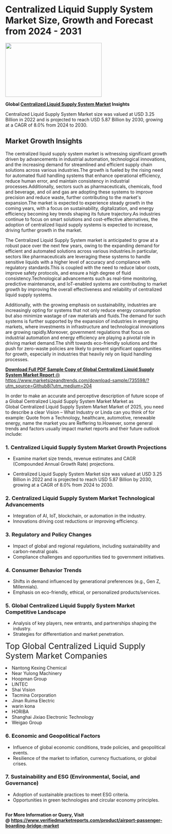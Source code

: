 <H1>Centralized Liquid Supply System Market Size, Growth and Forecast from 2024 - 2031</H1><img class="aligncenter size-medium wp-image-584254" src="https://thirdeyenews.in/wp-content/uploads/2024/09/Global-Market-Research-300x168.jpeg" alt="" width="300" height="168" /><p><strong>Global&nbsp;<a href="https://www.marketsizeandtrends.com/download-sample/735598/?utm_source=Github8j?utm_medium=204">Centralized Liquid Supply System Market</a> Insights</strong></p><p>Centralized Liquid Supply System Market size was valued at USD 3.25 Billion in 2022 and is projected to reach USD 5.87 Billion by 2030, growing at a CAGR of 8.0% from 2024 to 2030.</p><p><h2>Market Growth Insights</h2> <p>The centralized liquid supply system market is witnessing significant growth driven by advancements in industrial automation, technological innovations, and the increasing demand for streamlined and efficient supply chain solutions across various industries.The growth is fueled by the rising need for automated fluid handling systems that enhance operational efficiency, reduce human error, and maintain consistency in industrial processes.Additionally, sectors such as pharmaceuticals, chemicals, food and beverage, and oil and gas are adopting these systems to improve precision and reduce waste, further contributing to the market's expansion.The market is expected to experience steady growth in the coming years, with a focus on sustainability, digitalization, and energy efficiency becoming key trends shaping its future trajectory.As industries continue to focus on smart solutions and cost-effective alternatives, the adoption of centralized liquid supply systems is expected to increase, driving further growth in the market.</p> <p><a href="#"></a></p> <p>The Centralized Liquid Supply System market is anticipated to grow at a robust pace over the next few years, owing to the expanding demand for efficient and automated solutions across various industries.In particular, sectors like pharmaceuticals are leveraging these systems to handle sensitive liquids with a higher level of accuracy and compliance with regulatory standards.This is coupled with the need to reduce labor costs, improve safety protocols, and ensure a high degree of fluid consistency.Technological advancements such as real-time monitoring, predictive maintenance, and IoT-enabled systems are contributing to market growth by improving the overall effectiveness and reliability of centralized liquid supply systems.</p> <p>Additionally, with the growing emphasis on sustainability, industries are increasingly opting for systems that not only reduce energy consumption but also minimize wastage of raw materials and fluids.The demand for such systems is further supported by the expansion of industries in emerging markets, where investments in infrastructure and technological innovations are growing rapidly.Moreover, government regulations that focus on industrial automation and energy efficiency are playing a pivotal role in driving market demand.The shift towards eco-friendly solutions and the push for zero-waste policies are likely to present significant opportunities for growth, especially in industries that heavily rely on liquid handling processes.</p> <p><a href="#"></p><p><span class=""><strong>Download Full PDF Sample Copy of Global Centralized Liquid Supply System Market Report</strong> @ <a href="https://www.marketsizeandtrends.com/download-sample/735598/?utm_source=Github8j?utm_medium=204" target="_blank">https://www.marketsizeandtrends.com/download-sample/735598/?utm_source=Github8j?utm_medium=204</a></span></p><p>In order to make an accurate and perceptive description of future scope of a Global&nbsp;Centralized Liquid Supply System Market Market as Global&nbsp;Centralized Liquid Supply System Market Market of 2025, you need to describe a clear Vision &ndash; What Industry or Linda can you think of for example: Quote from a Technology, healthcare, automotive, renewable energy, name the market you are Reffering to.However, some general trends and factors usually impact market reports and their future outlook include:</p><h3>1.&nbsp;<strong>Centralized Liquid Supply System Market Growth Projections</strong></h3><ul><li>Examine market size trends, revenue estimates and CAGR (Compounded Annual Growth Rate) projections.</li><li><p>Centralized Liquid Supply System Market size was valued at USD 3.25 Billion in 2022 and is projected to reach USD 5.87 Billion by 2030, growing at a CAGR of 8.0% from 2024 to 2030.</p></li></ul><h3>2.&nbsp;<strong>Centralized Liquid Supply System Market Technological Advancements</strong></h3><ul><li>Integration of AI, IoT, blockchain, or automation in the industry.</li><li>Innovations driving cost reductions or improving efficiency.</li></ul><h3>3.&nbsp;<strong>Regulatory and Policy Changes</strong></h3><ul><li>Impact of global and regional regulations, including sustainability and carbon-neutral goals.</li><li>Compliance challenges and opportunities tied to government initiatives.</li></ul><h3>4.&nbsp;<strong>Consumer Behavior Trends</strong></h3><ul><li>Shifts in demand influenced by generational preferences (e.g., Gen Z, Millennials).</li><li>Emphasis on eco-friendly, ethical, or personalized products/services.</li></ul><h3>5.&nbsp;<strong>Global Centralized Liquid Supply System Market Competitive Landscape</strong></h3><ul><li>Analysis of key players, new entrants, and partnerships shaping the industry.</li><li>Strategies for differentiation and market penetration.</li></ul><p data-pm-slice="1 1 []"><span style="color: inherit; font-family: inherit; font-size: 25px;">Top Global Centralized Liquid Supply System Market Companies</span></p><div class="" data-test-id=""><p><li>Nantong Kexing Chemical</li><li> Near Yulong Machinery</li><li> Hoopman Group</li><li> LINTEC</li><li> Shai Vision</li><li> Tacmina Corporation</li><li> Jinan Ruima Electric</li><li> warin kona</li><li> HORIBA</li><li> Shanghai Jixiao Electronic Technology</li><li> Weigao Group</li></p></div><h3>6.&nbsp;<strong>Economic and Geopolitical Factors</strong></h3><ul><li>Influence of global economic conditions, trade policies, and geopolitical events.</li><li>Resilience of the market to inflation, currency fluctuations, or global crises.</li></ul><h3>7.&nbsp;<strong>Sustainability and ESG (Environmental, Social, and Governance)</strong></h3><ul><li>Adoption of sustainable practices to meet ESG criteria.</li><li>Opportunities in green technologies and circular economy principles.</li></ul><h2><strong style="font-size: 14px;">For More Information or Query, Visit @&nbsp;</strong><a style="background-color: #ffffff; font-size: 14px;" href="https://www.marketsizeandtrends.com/report/centralized-liquid-supply-system-market/" target="_blank">https://www.verifiedmarketreports.com/product/airport-passenger-boarding-bridge-market</a></h2>